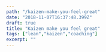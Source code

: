 ```yaml
---
path: "/kaizen-make-you-feel-great"
date: "2018-11-07T16:37:48.399Z"
draft: true
title: "Kaizen make you feel great"
tags: ["lean","kaizen","coaching"]
excerpt: ""
---
```

